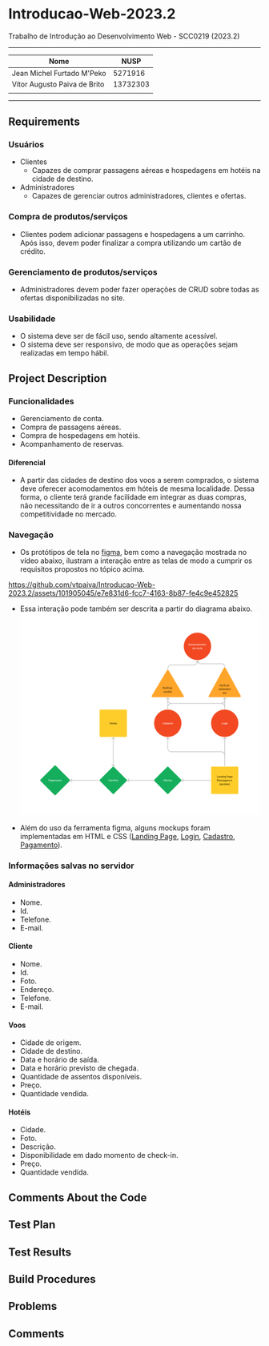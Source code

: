 # Introducao-Web-2023.2
Trabalho de Introdução ao Desenvolvimento Web - SCC0219 (2023.2)

---

| Nome | NUSP |
| ---- | ---- |
| Jean Michel Furtado M'Peko | 5271916 |
| Vítor Augusto Paiva de Brito | 13732303 |
|  |  |

---

## Requirements
### Usuários
* Clientes
  * Capazes de comprar passagens aéreas e hospedagens em hotéis na cidade de destino.
* Administradores
  * Capazes de gerenciar outros administradores, clientes e ofertas.
### Compra de produtos/serviços
* Clientes podem adicionar passagens e hospedagens a um carrinho. Após isso, devem poder finalizar a compra utilizando um cartão de crédito.
### Gerenciamento de produtos/serviços
* Administradores devem poder fazer operações de CRUD sobre todas as ofertas disponibilizadas no site.
### Usabilidade
* O sistema deve ser de fácil uso, sendo altamente acessível.
* O sistema deve ser responsivo, de modo que as operações sejam realizadas em tempo hábil.
## Project Description
### Funcionalidades
* Gerenciamento de conta.
* Compra de passagens aéreas.
* Compra de hospedagens em hotéis.
* Acompanhamento de reservas.
#### Diferencial
* A partir das cidades de destino dos voos a serem comprados, o sistema deve oferecer acomodamentos em hóteis de mesma localidade. Dessa forma, o cliente terá grande facilidade em integrar as duas compras, não necessitando de ir a outros concorrentes e aumentando nossa competitividade no mercado.

### Navegação
* Os protótipos de tela no [figma](https://www.figma.com/file/pUHEav14fR9GSXJ9Gk1iWq/Web-Milestone1?type=design&node-id=0%3A1&mode=design&t=Lli3eqv7sJLlKVP3-1), bem como a navegação mostrada no vídeo abaixo, ilustram a interação entre as telas de modo a cumprir os requisitos propostos no tópico acima.

https://github.com/vtpaiva/Introducao-Web-2023.2/assets/101905045/e7e831d6-fcc7-4163-8b87-fe4c9e452825

* Essa interação pode também ser descrita a partir do diagrama abaixo.
![Diagrama](Diagram.jpg)

* Além do uso da ferramenta figma, alguns mockups foram implementadas em HTML e CSS ([Landing Page](landingPage.html), [Login](signin.html), [Cadastro](signup.html), [Pagamento](buyPage.html)).

### Informações salvas no servidor
#### Administradores
* Nome.
* Id.
* Telefone.
* E-mail.
#### Cliente
* Nome.
* Id.
* Foto.
* Endereço.
* Telefone.
* E-mail.
#### Voos
* Cidade de origem.
* Cidade de destino.
* Data e horário de saída.
* Data e horário previsto de chegada.
* Quantidade de assentos disponíveis.
* Preço.
* Quantidade vendida.
#### Hotéis
* Cidade.
* Foto.
* Descrição.
* Disponibilidade em dado momento de check-in.
* Preço.
* Quantidade vendida.

## Comments About the Code
## Test Plan
## Test Results
## Build Procedures
## Problems
## Comments

